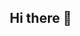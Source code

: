 ## Hi there 👋
<!DOCTYPE html>
<html lang="en">
<head>
    <meta charset="UTF-8">
    <meta name="viewport" content="width=device-width, initial-scale=1.0">
    <title>Your Name - Health Informatics Specialist</title>
    <style>
        * {
            margin: 0;
            padding: 0;
            box-sizing: border-box;
        }

        body {
            font-family: 'Segoe UI', Tahoma, Geneva, Verdana, sans-serif;
            line-height: 1.6;
            color: #333;
            background: linear-gradient(135deg, #667eea 0%, #764ba2 100%);
            min-height: 100vh;
        }

        .container {
            max-width: 1200px;
            margin: 0 auto;
            padding: 20px;
        }

        header {
            background: rgba(255, 255, 255, 0.95);
            backdrop-filter: blur(10px);
            border-radius: 20px;
            margin-bottom: 30px;
            padding: 40px;
            text-align: center;
            box-shadow: 0 20px 40px rgba(0, 0, 0, 0.1);
            transition: transform 0.3s ease;
        }

        header:hover {
            transform: translateY(-5px);
        }

        .profile-img {
            width: 150px;
            height: 150px;
            border-radius: 50%;
            margin: 0 auto 20px;
            background: linear-gradient(45deg, #667eea, #764ba2);
            display: flex;
            align-items: center;
            justify-content: center;
            color: white;
            font-size: 48px;
            font-weight: bold;
        }

        h1 {
            color: #2c3e50;
            margin-bottom: 10px;
            font-size: 2.5em;
        }

        .subtitle {
            color: #7f8c8d;
            font-size: 1.2em;
            margin-bottom: 20px;
        }

        .contact-info {
            display: flex;
            justify-content: center;
            gap: 30px;
            flex-wrap: wrap;
            margin-top: 20px;
        }

        .contact-item {
            display: flex;
            align-items: center;
            gap: 8px;
            color: #667eea;
            text-decoration: none;
            transition: color 0.3s ease;
        }

        .contact-item:hover {
            color: #764ba2;
        }

        .section {
            background: rgba(255, 255, 255, 0.95);
            backdrop-filter: blur(10px);
            margin-bottom: 30px;
            padding: 40px;
            border-radius: 20px;
            box-shadow: 0 20px 40px rgba(0, 0, 0, 0.1);
            transition: transform 0.3s ease;
        }

        .section:hover {<!--
**MikaiPorter/mikaiporter** is a ✨ _special_ ✨ repository because its `README.md` (this file) appears on your GitHub profile.
- ⚡ Fun fact: ...
-->
